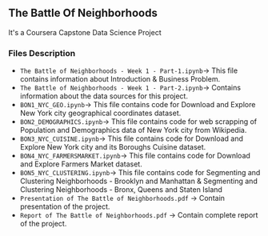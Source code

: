 ## The Battle Of Neighborhoods

It's a Coursera Capstone Data Science Project

### Files Description
* `The Battle of Neighborhoods - Week 1 - Part-1.ipynb`-> This file contains information about Introduction & Business Problem.
* `The Battle of Neighborhoods - Week 1 - Part-2.ipynb`-> Contains information about the data sources for this project.
* `BON1_NYC_GEO.ipynb`-> This file contains code for Download and Explore New York city geographical coordinates dataset.
* `BON2_DEMOGRAPHICS.ipynb`-> This file contains code for web scrapping of Population and Demographics data of New York city from Wikipedia.
* `BON3_NYC_CUISINE.ipynb`-> This file contains code for Download and Explore New York city and its Boroughs Cuisine dataset.
* `BON4_NYC_FARMERSMARKET.ipynb`-> This file contains code for Download and Explore Farmers Market dataset.
* `BON5_NYC_CLUSTERING.ipynb`-> This file contains code for Segmenting and Clustering Neighborhoods -  Brooklyn and Manhattan & Segmenting and Clustering Neighborhoods -  Bronx, Queens and Staten Island
* `Presentation of The Battle of Neighborhoods.pdf` -> Contain presentation of the project.
* `Report of The Battle of Neighborhoods.pdf` -> Contain complete report of the project.
